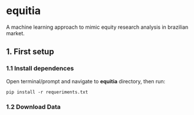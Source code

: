 # equitia
A machine learning approach to mimic equity research analysis in brazilian market.

## 1. First setup

### 1.1 Install dependences

Open terminal/prompt and navigate to **equitia** directory, then run:

`
pip install -r requeriments.txt
`

### 1.2 Download Data

